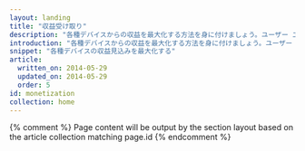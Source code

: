 ```yaml
---
layout: landing
title: "収益受け取り"
description: "各種デバイスからの収益を最大化する方法を身に付けましょう。ユーザー エクスペリエンスを改善し、収益を増やします。"
introduction: "各種デバイスからの収益を最大化する方法を身に付けましょう。ユーザー エクスペリエンスを改善し、収益を増やします。"
snippet: "各種デバイスの収益見込みを最大化する"
article:
  written_on: 2014-05-29
  updated_on: 2014-05-29
  order: 5
id: monetization
collection: home
---
```


{% comment %}
Page content will be output by the section layout based on the article collection matching page.id
{% endcomment %}


